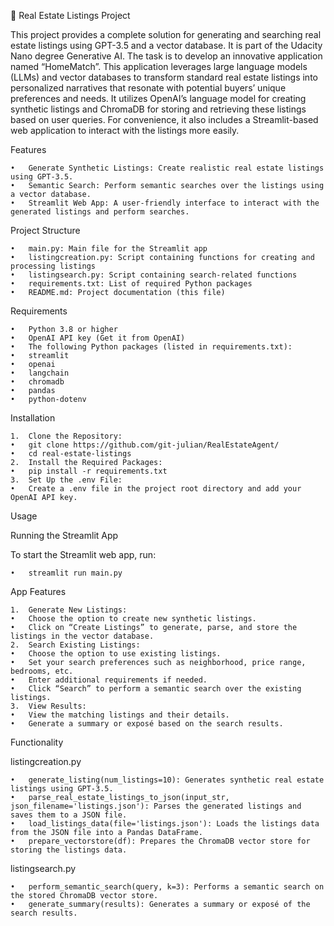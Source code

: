 🏡 Real Estate Listings Project

This project provides a complete solution for generating and searching real estate listings using GPT-3.5 and a vector database. It is part of the Udacity Nano degree Generative AI. The task is to develop an innovative application named “HomeMatch”. This application leverages large language models (LLMs) and vector databases to transform standard real estate listings into personalized narratives that resonate with potential buyers’ unique preferences and needs. It utilizes OpenAI’s language model for creating synthetic listings and ChromaDB for storing and retrieving these listings based on user queries. For convenience, it also includes a Streamlit-based web application to interact with the listings more easily.

Features

	•	Generate Synthetic Listings: Create realistic real estate listings using GPT-3.5.
	•	Semantic Search: Perform semantic searches over the listings using a vector database.
	•	Streamlit Web App: A user-friendly interface to interact with the generated listings and perform searches.

Project Structure

	•	main.py: Main file for the Streamlit app
	•	listingcreation.py: Script containing functions for creating and processing listings
	•	listingsearch.py: Script containing search-related functions
	•	requirements.txt: List of required Python packages
	•	README.md: Project documentation (this file)

Requirements

	•	Python 3.8 or higher
	•	OpenAI API key (Get it from OpenAI)
	•	The following Python packages (listed in requirements.txt):
	•	streamlit
	•	openai
	•	langchain
	•	chromadb
	•	pandas
	•	python-dotenv

Installation

	1.	Clone the Repository:
	•	git clone https://github.com/git-julian/RealEstateAgent/
	•	cd real-estate-listings
	2.	Install the Required Packages:
	•	pip install -r requirements.txt
	3.	Set Up the .env File:
	•	Create a .env file in the project root directory and add your OpenAI API key.

Usage

Running the Streamlit App

To start the Streamlit web app, run:

	•	streamlit run main.py

App Features

	1.	Generate New Listings:
	•	Choose the option to create new synthetic listings.
	•	Click on “Create Listings” to generate, parse, and store the listings in the vector database.
	2.	Search Existing Listings:
	•	Choose the option to use existing listings.
	•	Set your search preferences such as neighborhood, price range, bedrooms, etc.
	•	Enter additional requirements if needed.
	•	Click “Search” to perform a semantic search over the existing listings.
	3.	View Results:
	•	View the matching listings and their details.
	•	Generate a summary or exposé based on the search results.

Functionality

listingcreation.py

	•	generate_listing(num_listings=10): Generates synthetic real estate listings using GPT-3.5.
	•	parse_real_estate_listings_to_json(input_str, json_filename='listings.json'): Parses the generated listings and saves them to a JSON file.
	•	load_listings_data(file='listings.json'): Loads the listings data from the JSON file into a Pandas DataFrame.
	•	prepare_vectorstore(df): Prepares the ChromaDB vector store for storing the listings data.

listingsearch.py

	•	perform_semantic_search(query, k=3): Performs a semantic search on the stored ChromaDB vector store.
	•	generate_summary(results): Generates a summary or exposé of the search results.